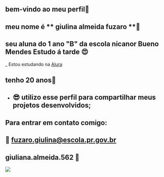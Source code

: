 ## bem-vindo ao meu perfil💙

 ## meu nome é ** giulina almeida fuzaro **🤎

## seu aluna do 1 ano "B" da escola nicanor Bueno Mendes Estudo á tarde 😍
_ Estou estudando na [Alura](https://www.alura.com.br)
 ## tenho 20 anos🖤 
 - ## 😎 utilizo esse perfil para compartilhar meus projetos desenvolvidos;

## Para entrar em contato comigo:
## 💎 fuzaro.giulina@escola.pr.gov.br

## giuliana.almeida.562 🤝


![](https://media.tenor.com/bZEw9suEzlQAAAAi/lilo-and-stitch-stitch.gif)
